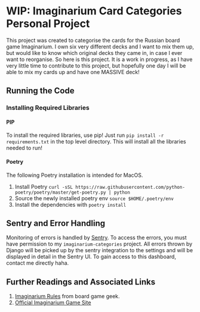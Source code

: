 # WIP: Imaginarium Card Categories Personal Project

This project was created to categorise the cards for the Russian board game Imaginarium. 
I own six very different decks and I want to mix them up, but would like to know
which original decks they came in, in case I ever want to reorganise. So here is this project. 
It is a work in progress, as I have very little time to contribute to this project, but
hopefully one day I will be able to mix my cards up and have one MASSIVE deck!

## Running the Code

### Installing Required Libraries

#### PIP

To install the required libraries, use pip! Just run `pip install -r requirements.txt`
in the top level directory. This will install all the libraries needed to run!

#### Poetry

The following Poetry installation is intended for MacOS. 

1. Install Poetry `curl -sSL https://raw.githubusercontent.com/python-poetry/poetry/master/get-poetry.py | python`
2. Source the newly installed poetry env `source $HOME/.poetry/env`
3. Install the dependencies with `poetry install`


## Sentry and Error Handling

Monitoring of errors is handled by [Sentry](www.sentry.io). To access the errors, you must have
permission to my `imaginarium-categories` project. All errors thrown by Django will be picked up 
by the sentry integration to the settings and will be displayed in detail in the Sentry UI. To 
gain access to this dashboard, contact me directly haha.

## Further Readings and Associated Links

1. [Imaginarium Rules](https://boardgamegeek.com/boardgame/146548/imaginarium) from board game geek. 
2. [Official Imaginarium Game Site](https://cosmodrome.games/catalog/for_all/imadzhinarium-klassika/)